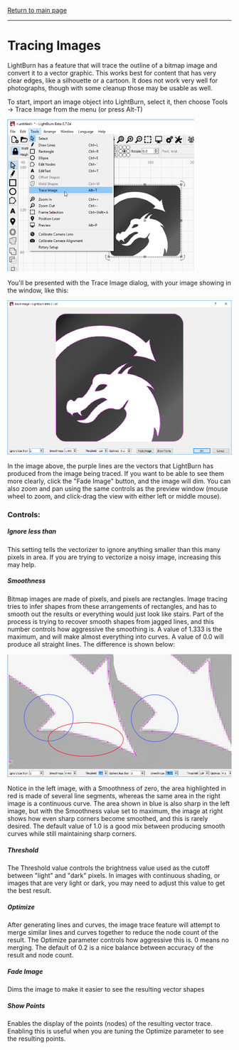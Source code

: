 [Return to main page](README.md)

----

<a name="TracingImages"></a>

# Tracing Images

LightBurn has a feature that will trace the outline of a bitmap image and convert it to a vector graphic.  This works best for content that has very clear edges, like a silhouette or a cartoon.  It does not work very well for photographs, though with some cleanup those may be usable as well.

To start, import an image object into LightBurn, select it, then choose Tools -> Trace Image from the menu (or press Alt-T)

![](img/TraceImageTool.png)

You'll be presented with the Trace Image dialog, with your image showing in the window, like this:

![](img/TraceImageDialog.png)

In the image above, the purple lines are the vectors that LightBurn has produced from the image being traced. If you want to be able to see them more clearly, click the "Fade Image" button, and the image will dim. You can also zoom and pan using the same controls as the preview window (mouse wheel to zoom, and click-drag the view with either left or middle mouse).

### Controls:

##### Ignore less than

This setting tells the vectorizer to ignore anything smaller than this many pixels in area. If you are trying to vectorize a noisy image, increasing this may help.

##### Smoothness

Bitmap images are made of pixels, and pixels are rectangles. Image tracing tries to infer shapes from these arrangements of rectangles, and has to smooth out the results or everything would just look like stairs. Part of the process is trying to recover smooth shapes from jagged lines, and this number controls how aggressive the smoothing is. A value of 1.333 is the maximum, and will make almost everything into curves. A value of 0.0 will produce all straight lines. The difference is shown below:

![](img/TraceImageSmoothness.png)

Notice in the left image, with a Smoothness of zero, the area highlighted in red is made of several line segments, whereas the same area in the right image is a continuous curve. The area shown in blue is also sharp in the left image, but with the Smoothness value set to maximum, the image at right shows how even sharp corners become smoothed, and this is rarely desired.  The default value of 1.0 is a good mix between producing smooth curves while still maintaining sharp corners.

##### Threshold

The Threshold value controls the brightness value used as the cutoff between "light" and "dark" pixels. In images with continuous shading, or images that are very light or dark, you may need to adjust this value to get the best result.

##### Optimize

After generating lines and curves, the image trace feature will attempt to merge similar lines and curves together to reduce the node count of the result. The Optimize parameter controls how aggressive this is. 0 means no merging. The default of 0.2 is a nice balance between accuracy of the result and node count.

##### Fade Image

Dims the image to make it easier to see the resulting vector shapes

##### Show Points

Enables the display of the points (nodes) of the resulting vector trace. Enabling this is useful when you are tuning the Optimize parameter to see the resulting points.